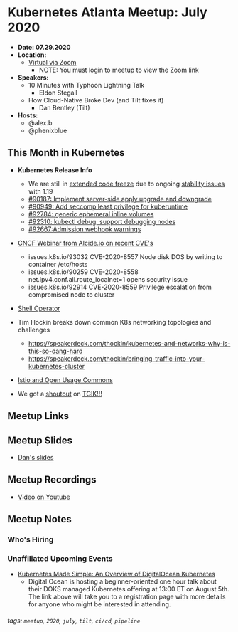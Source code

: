 # Kubernetes Atlanta Meetup: July 2020<!--Month Year-->

- **Date: 07.29.2020**<!--date as MM.DD.YYYY-->
- **Location:**
    - [Virtual via Zoom](https://www.meetup.com/Kubernetes-Atlanta-Meetup/events/271771682/)
      - NOTE: You must login to meetup to view the Zoom link
- **Speakers:**
    - 10 Minutes with Typhoon Lightning Talk
        - Eldon Stegall
    - How Cloud-Native Broke Dev (and Tilt fixes it)<!--presentation title-->
        - Dan Bentley (Tilt)<!--speaker name/company-->
- **Hosts:**
    - @alex.b
    - @phenixblue

## This Month in Kubernetes

- **Kubernetes Release Info**
    - We are still in [extended code freeze](https://groups.google.com/g/kubernetes-dev/c/4V5-ORCwoUM) due to ongoing [stability issues](https://github.com/kubernetes/kubernetes/issues?q=is%3Aissue+is%3Aopen+label%3Apriority%2Fcritical-urgent) with 1.19
    - [#90187: Implement server-side apply upgrade and downgrade](https://github.com/kubernetes/kubernetes/pull/90187)
    - [#90949: Add seccomp least privilege for kuberuntime](https://github.com/kubernetes/kubernetes/pull/90949)
    - [#92784: generic ephemeral inline volumes](https://github.com/kubernetes/kubernetes/pull/92784)
    - [#92310: kubectl debug: support debugging nodes](https://github.com/kubernetes/kubernetes/pull/92310)
    - [#92667:Admission webhook warnings](https://github.com/kubernetes/kubernetes/pull/92667)

- [CNCF Webinar from Alcide.io on recent CVE's](https://www.cncf.io/webinars/kubernetes-security-anatomy-and-the-recently-disclosed-cves/)
    - issues.k8s.io/93032 CVE-2020-8557 Node disk DOS by writing to container /etc/hosts
    - issues.k8s.io/90259 CVE-2020-8558 net.ipv4.conf.all.route_localnet=1 opens security issue
    - issues.k8s.io/92914 CVE-2020-8559 Privilege escalation from compromised node to cluster
- [Shell Operator](https://github.com/flant/shell-operator)
- Tim Hockin breaks down common K8s networking topologies and challenges
    - https://speakerdeck.com/thockin/kubernetes-and-networks-why-is-this-so-dang-hard
    - https://speakerdeck.com/thockin/bringing-traffic-into-your-kubernetes-cluster
- [Istio and Open Usage Commons](https://istio.io/latest/blog/2020/open-usage/)
- We got a [shoutout](https://github.com/vmware-tanzu/tgik/tree/master/episodes/125) on [TGIK!!!](https://tgik.io)

## Meetup Links

## Meetup Slides
- [Dan's slides](https://docs.google.com/presentation/d/1RGbxzaWoZyh2JEWLpFk4eiz8HOCJlCh1_uSxHqVqRnU/edit)

## Meetup Recordings
- [Video on Youtube](https://youtu.be/QLyu-SUdTqQ)

## Meetup Notes

### Who's Hiring 

<!--Company Name: Positions hiring for (link to hiring page), Contact Name/email/etc-->

### Unaffiliated Upcoming Events
- [Kubernetes Made Simple: An Overview of DigitalOcean Kubernetes](https://www.digitalocean.com/community/tech_talks/kubernetes-made-simple-an-overview-of-digitalocean-kubernetes)
    - Digital Ocean is hosting a beginner-oriented one hour talk about their DOKS managed Kubernetes offering at 13:00 ET on August 5th. The link above will take you to a registration page with more details for anyone who might be interested in attending.


###### tags: `meetup`, `2020`, `july`, `tilt`, `ci/cd`, `pipeline` <!--Add additional tags for `year`, `month` and anything else pertinent-->
